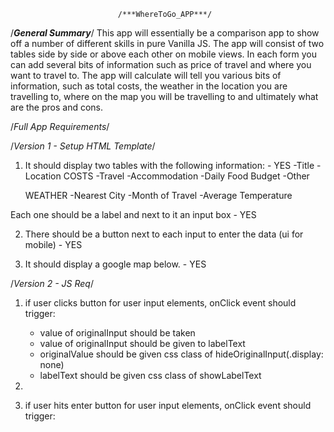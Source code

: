 							/***WhereToGo_APP***/
/***General Summary***/
This app will essentially be a comparison app to show off a number of different skills
in pure Vanilla JS.  The app will consist of two tables side by side or above each other
on mobile views. In each form you can add several bits of information such as price of 
travel and where you want to travel to.  The app will calculate will tell you various bits of 
information, such as total costs, the weather in the location you are travelling to, where on the map you will be travelling to and ultimately what are the pros and cons.

/*Full App Requirements*/

/*Version 1 - Setup HTML Template*/
1. It should display two tables with the following information: - YES
	-Title
	-Location
	COSTS
	-Travel
	-Accommodation
	-Daily Food Budget
	-Other

	WEATHER
	-Nearest City
	-Month of Travel
	-Average Temperature

  Each one should be a label and next to it an input box - YES

2. There should be a button next to each input to enter the data (ui for mobile) - YES

3. It should display a google map below. - YES

/*Version 2 - JS Req*/

1. if user clicks button for user input elements, onClick event should trigger:
	- value of originalInput should be taken
	- value of originalInput should be given to labelText
	- originalValue should be given css class of hideOriginalInput(.display: none)
	- labelText should be given css class of showLabelText

2.

3. if user hits enter button for user input elements, onClick event should trigger: